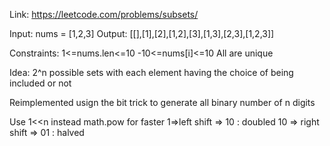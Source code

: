 Link: https://leetcode.com/problems/subsets/


Input: nums = [1,2,3]
Output: [[],[1],[2],[1,2],[3],[1,3],[2,3],[1,2,3]]


Constraints:
1<=nums.len<=10
-10<=nums[i]<=10
All are unique

Idea:
2^n possible sets with each element having the choice of being included or not


Reimplemented usign the bit trick to generate all binary number of n digits

Use 1<<n instead math.pow for faster
1=>left shift => 10 : doubled
10 => right shift => 01 : halved
